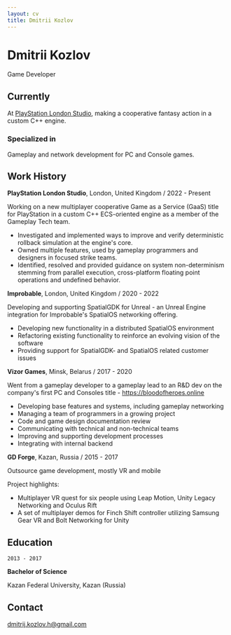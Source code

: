 ```yaml
---
layout: cv
title: Dmitrii Kozlov
---
```

# Dmitrii Kozlov
Game Developer

## Currently

At [PlayStation London Studio](https://playstationlondonstudio.com), making a cooperative fantasy action in a custom C++ engine.

### Specialized in

Gameplay and network development for PC and Console games.

## Work History

**PlayStation London Studio**, London, United Kingdom / 2022 - Present

Working on a new multiplayer cooperative Game as a Service (GaaS) title for PlayStation in a custom C++ ECS-oriented engine as a member of the Gameplay Tech team.

* Investigated and implemented ways to improve and verify deterministic rollback simulation at the engine's core.
* Owned multiple features, used by gameplay programmers and designers in focused strike teams.
* Identified, resolved and provided guidance on system non-determinism stemming from parallel execution, cross-platform floating point operations and undefined behavior.

**Improbable**, London, United Kingdom / 2020 - 2022

Developing and supporting SpatialGDK for Unreal - an Unreal Engine integration for Improbable's SpatialOS networking offering.

* Developing new functionality in a distributed SpatialOS environment
* Refactoring existing functionality to reinforce an evolving vision of the software
* Providing support for SpatialGDK- and SpatialOS related customer issues

**Vizor Games**, Minsk, Belarus / 2017 - 2020

Went from a gameplay developer to a gameplay lead to an R&D dev on the company's first PC and Consoles title - <https://bloodofheroes.online>

* Developing base features and systems, including gameplay networking
* Managing a team of programmers in a growing project
* Code and game design documentation review
* Communicating with technical and non-technical teams
* Improving and supporting development processes
* Integrating with internal backend

**GD Forge**, Kazan, Russia / 2015 - 2017

Outsource game development, mostly VR and mobile

Project highlights:

* Multiplayer VR quest for six people using Leap Motion, Unity Legacy Networking and Oculus Rift
* A set of multiplayer demos for Finch Shift controller utilizing Samsung Gear VR and Bolt Networking for Unity

## Education

`2013 - 2017`

**Bachelor of Science**

Kazan Federal University, Kazan (Russia)

## Contact

<dmitrij.kozlov.h@gmail.com>

<!-- ### Footer

Last updated: March 2024 -->
